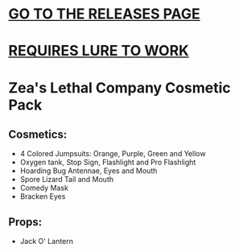 # [GO TO THE RELEASES PAGE](https://github.com/ZeaTheMays/Zea.LethalPack/releases)
# [REQUIRES LURE TO WORK](https://github.com/Sulayre/WebfishingLure)

# Zea's Lethal Company Cosmetic Pack

## Cosmetics:
- 4 Colored Jumpsuits: Orange, Purple, Green and Yellow
- Oxygen tank, Stop Sign, Flashlight and Pro Flashlight
- Hoarding Bug Antennae, Eyes and Mouth
- Spore Lizard Tail and Mouth
- Comedy Mask
- Bracken Eyes
## Props:
- Jack O' Lantern
